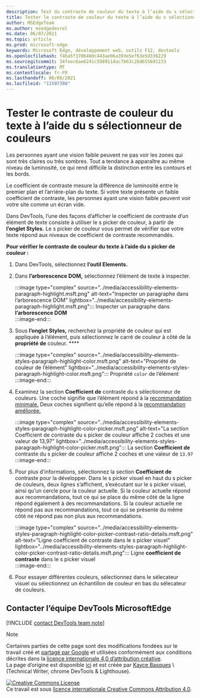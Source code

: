 ```yaml
---
description: Test du contraste de couleur du texte à l’aide du s sélectionneur de couleurs.
title: Tester le contraste de couleur du texte à l’aide du s sélectionneur de couleurs
author: MSEdgeTeam
ms.author: msedgedevrel
ms.date: 06/07/2021
ms.topic: article
ms.prod: microsoft-edge
keywords: Microsoft Edge, développement web, outils F12, devtools
ms.openlocfilehash: f4ba5f3706460c443ae06a393e5ef63e5d336229
ms.sourcegitcommit: 34feec6ae6241c598911dac7b63c28d655691233
ms.translationtype: MT
ms.contentlocale: fr-FR
ms.lasthandoff: 06/08/2021
ms.locfileid: "11597398"
---
```

<!-- this article was created on 05/11/2021 by moving a section out from the "Accessibility reference" article (reference.md) -->
<!-- Copyright Kayce Basques 

   Licensed under the Apache License, Version 2.0 (the "License");
   you may not use this file except in compliance with the License.
   You may obtain a copy of the License at

       https://www.apache.org/licenses/LICENSE-2.0

   Unless required by applicable law or agreed to in writing, software
   distributed under the License is distributed on an "AS IS" BASIS,
   WITHOUT WARRANTIES OR CONDITIONS OF ANY KIND, either express or implied.
   See the License for the specific language governing permissions and
   limitations under the License.  -->  
# <a name="test-text-color-contrast-using-the-color-picker"></a>Tester le contraste de couleur du texte à l’aide du s sélectionneur de couleurs

Les personnes ayant une vision faible peuvent ne pas voir les zones qui sont très claires ou très sombres.  Tout a tendance à apparaître au même niveau de luminosité, ce qui rend difficile la distinction entre les contours et les bords.  

Le coefficient de contraste mesure la différence de luminosité entre le premier plan et l’arrière-plan du texte.  Si votre texte présente un faible coefficient de contraste, les personnes ayant une vision faible peuvent voir votre site comme un écran vide.  

Dans DevTools, l’une des façons d’afficher le coefficient de contraste d’un élément de texte consiste à utiliser le s picker de couleur, à partir de **l’onglet Styles.**  Le s picker de couleur vous permet de vérifier que votre texte répond aux niveaux de coefficient de contraste recommandés.

**Pour vérifier le contraste de couleur du texte à l’aide du s picker de couleur :**

1.  Dans DevTools, sélectionnez **l’outil Elements.**  
1.  Dans **l’arborescence DOM,** sélectionnez l’élément de texte à inspecter.  
    
    :::image type="complex" source="../media/accessibility-elements-paragraph-highlight.msft.png" alt-text="Inspecter un paragraphe dans l’arborescence DOM" lightbox="../media/accessibility-elements-paragraph-highlight.msft.png":::
       Inspecter un paragraphe dans **l’arborescence DOM**  
    :::image-end:::  
    
1.  Sous **l’onglet Styles,** recherchez la propriété de couleur qui est appliquée à l’élément, puis sélectionnez le carré de couleur à côté de la **propriété de** couleur. ****
    
    :::image type="complex" source="../media/accessibility-elements-styles-paragraph-highlight-color.msft.png" alt-text="Propriété de couleur de l’élément" lightbox="../media/accessibility-elements-styles-paragraph-highlight-color.msft.png":::
       Propriété `color` de l’élément  
    :::image-end:::  
    
1.  Examinez la section **Coefficient de** contraste du s sélectionneur de couleurs.  Une coche signifie que l’élément répond à la [recommandation minimale.][W3CContrastMinimum]  Deux coches signifient qu’elle répond à la [recommandation améliorée.][W3CContrastEnhanced]  
    
    :::image type="complex" source="../media/accessibility-elements-styles-paragraph-highlight-color-picker.msft.png" alt-text="La section Coefficient de contraste du s picker de couleur affiche 2 coches et une valeur de 13,97" lightbox="../media/accessibility-elements-styles-paragraph-highlight-color-picker.msft.png":::
       La section **Coefficient de** contraste du s picker de couleur affiche 2 coches et une valeur de `13.97`  
    :::image-end:::  
    
1.  Pour plus d’informations, sélectionnez la section **Coefficient de** contraste pour la développer.  Dans le s picker visuel en haut du s picker de couleurs, deux lignes s’affichent, s’exécutant sur le s picker visuel, ainsi qu’un cercle pour la couleur actuelle.  Si la couleur actuelle répond aux recommandations, tout ce qui se place du même côté de la ligne répond également à des recommandations.  Si la couleur actuelle ne répond pas aux recommandations, tout ce qui se présente du même côté ne répond pas non plus aux recommandations.  

    :::image type="complex" source="../media/accessibility-elements-styles-paragraph-highlight-color-picker-contrast-ratio-details.msft.png" alt-text="Ligne coefficient de contraste dans le s picker visuel" lightbox="../media/accessibility-elements-styles-paragraph-highlight-color-picker-contrast-ratio-details.msft.png":::
       Ligne **coefficient de contraste** dans le s picker visuel  
    :::image-end:::  

1. Pour essayer différentes couleurs, sélectionnez dans le sélecateur visuel ou sélectionnez un échantillon de couleur en bas du sélecateur de couleurs.
    

## <a name="getting-in-touch-with-the-microsoft-edge-devtools-team"></a>Contacter l’équipe DevTools MicrosoftEdge  

[!INCLUDE [contact DevTools team note](../includes/contact-devtools-team-note.md)]  


> [!NOTE]
> Certaines parties de cette page sont des modifications fondées sur le travail créé et [partagé par Google][GoogleSitePolicies] et utilisées conformément aux conditions décrites dans la [licence internationale 4,0 d’attribution créative][CCA4IL].  
> La page d’origine est disponible [ici](https://developers.google.com/web/tools/chrome-devtools/accessibility/reference) et est créée par [Kayce Basques][KayceBasques] \ (Technical Writer, chrome DevTools \& Lighthouse\).  

[![Creative Commons License][CCby4Image]][CCA4IL]  
Ce travail est sous [licence internationale Creative Commons Attribution 4.0][CCA4IL].  


<!-- links -->  
[W3CContrastEnhanced]: https://www.w3.org/WAI/WCAG21/quickref/#contrast-enhanced "Contraste (amélioré) Niveau AAA | W3C"  
[W3CContrastMinimum]: https://www.w3.org/WAI/WCAG21/quickref/#contrast-minimum "Contraste (Minimum) Niveau AA | W3C"  
[CCA4IL]: https://creativecommons.org/licenses/by/4.0  
[CCby4Image]: https://i.creativecommons.org/l/by/4.0/88x31.png  
[GoogleSitePolicies]: https://developers.google.com/terms/site-policies  
[KayceBasques]: https://developers.google.com/web/resources/contributors/kaycebasques  
